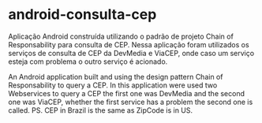 # android-consulta-cep
Aplicação Android construída utilizando o padrão de projeto Chain of Responsability para consulta de CEP. Nessa aplicação foram utilizados os serviços de consulta de CEP da DevMedia e ViaCEP, onde caso um serviço esteja com problema o outro serviço é acionado.

An Android application built and  using  the design pattern Chain of Responsability to query a CEP. In this application were used two Webservices to query a CEP the first one was DevMedia and the second one was ViaCEP, whether the first service has a problem the second one is called. PS. CEP in Brazil is the same as ZipCode is in US.
